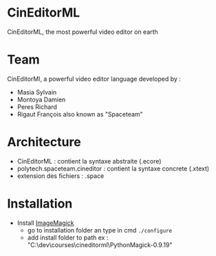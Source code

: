 # CinEditorML

CinEditorML, the most powerful video editor on earth

# Team

CinEditorMl, a powerful video editor language developed by :
- Masia Sylvain
- Montoya Damien
- Peres Richard
- Rigaut François
also known as "Spaceteam"

# Architecture
- CinEditorML : contient la syntaxe abstraite (.ecore)
- polytech.spaceteam.cineditor : contient la syntaxe concrete (.xtext)
- extension des fichiers : .space

# Installation
- Install [ImageMagick](https://download.imagemagick.org/ImageMagick/download/python/)
  - go to installation folder an type in cmd `./configure`
  - add install folder to path ex : "C:\dev\courses\cineditorml\PythonMagick-0.9.19"
